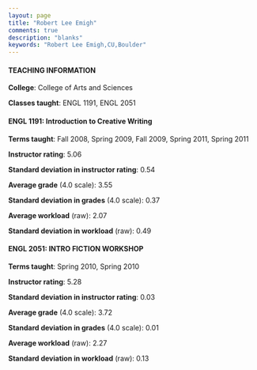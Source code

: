 ```yaml
---
layout: page
title: "Robert Lee Emigh" 
comments: true
description: "blanks"
keywords: "Robert Lee Emigh,CU,Boulder"
---
```

<head>
<script src="https://ajax.googleapis.com/ajax/libs/jquery/2.1.3/jquery.min.js"></script>
<script src="https://dl.dropboxusercontent.com/s/pc42nxpaw1ea4o9/highcharts.js?dl=0"></script>
<!-- <script src="../assets/js/highcharts.js"></script> -->
<style type="text/css">@font-face {
	font-family: "Bebas Neue";
	src: url(https://www.filehosting.org/file/details/544349/BebasNeue Regular.otf) format("opentype");
	}
	h1.Bebas { 
		font-family: "Bebas Neue", Verdana, Tahoma;
	}
</style>
</head>
	   
#### TEACHING INFORMATION

**College**: College of Arts and Sciences

**Classes taught**: ENGL 1191, ENGL 2051

#### ENGL 1191: Introduction to Creative Writing

**Terms taught**: Fall 2008, Spring 2009, Fall 2009, Spring 2011, Spring 2011

**Instructor rating**: 5.06

**Standard deviation in instructor rating**: 0.54

**Average grade** (4.0 scale): 3.55

**Standard deviation in grades** (4.0 scale): 0.37

**Average workload** (raw): 2.07

**Standard deviation in workload** (raw): 0.49

#### ENGL 2051: INTRO FICTION WORKSHOP

**Terms taught**: Spring 2010, Spring 2010

**Instructor rating**: 5.28

**Standard deviation in instructor rating**: 0.03

**Average grade** (4.0 scale): 3.72

**Standard deviation in grades** (4.0 scale): 0.01

**Average workload** (raw): 2.27

**Standard deviation in workload** (raw): 0.13

